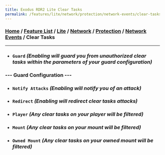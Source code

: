 ```yaml
---
title: Exodus RDR2 Lite Clear Tasks
permalink: /features/lite/network/protection/network-events/clear-tasks
---
```

### [Home](/) / [Feature List](/features) / [Lite](/features/lite) / [Network](/features/lite/network) / [Protection](/features/lite/network/protection) / [Network Events](/features/lite/network/protection/network-events) / Clear Tasks
---
- ### `Guard` *(Enabling will guard you from unauthorized clear tasks within the parameters of your guard configuration)*
### --- Guard Configuration ---
- ### `Notify Attacks` *(Enabling will notify you of an attack)*
- ### `Redirect` *(Enabling will redirect clear tasks attacks)*
- ### `Player` *(Any clear tasks on your player will be filtered)*
- ### `Mount` *(Any clear tasks on your mount will be filtered)*
- ### `Owned Mount` *(Any clear tasks on your owned mount will be filtered)*
